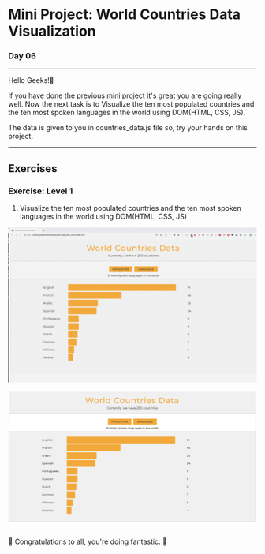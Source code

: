 # Mini Project: World Countries Data Visualization

### Day 06

<hr>

Hello Geeks!👋

If you have done the previous mini project it's great you are going really well. Now the next task is to Visualize the ten most populated countries and the ten most spoken languages in the world using DOM(HTML, CSS, JS).

The data is given to you in countries_data.js file so, try your hands on this project.

<hr> 

## Exercises

### Exercise: Level 1

1. Visualize the ten most populated countries and the ten most spoken languages in the world using DOM(HTML, CSS, JS)

![Bar Graph](./images/dom_min_project_bar_graph_day_5.1.gif)

![Bar Graph](./images/dom_min_project_bar_graph_day_5.1.png)

🎉 Congratulations to all, you're doing fantastic. 🎉
